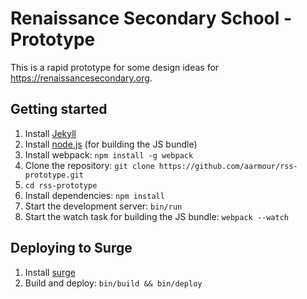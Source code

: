 # Renaissance Secondary School - Prototype

This is a rapid prototype for some design ideas for https://renaissancesecondary.org.

## Getting started

1. Install [Jekyll](http://jekyllrb.com/)
2. Install [node.js](https://nodejs.org/en/) (for building the JS bundle)
3. Install webpack: `npm install -g webpack`
4. Clone the repository: `git clone https://github.com/aarmour/rss-prototype.git`
5. `cd rss-prototype`
6. Install dependencies: `npm install`
7. Start the development server: `bin/run`
8. Start the watch task for building the JS bundle: `webpack --watch`

## Deploying to Surge

1. Install [surge](https://surge.sh)
2. Build and deploy: `bin/build && bin/deploy`
